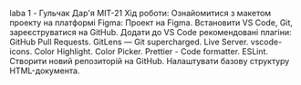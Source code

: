 laba 1 - Гульчак Дар'я МІТ-21
Хід роботи:
Ознайомитися з макетом проекту на платформі Figma: Проект на Figma.
Встановити VS Code, Git, зареєструватися на GitHub.
Додати до VS Code рекомендовані плагіни:
GitHub Pull Requests.
GitLens — Git supercharged.
Live Server.
vscode-icons.
Color Highlight.
Color Picker.
Prettier - Code formatter.
ESLint.
Створити новий репозиторій на GitHub.
Налаштувати базову структуру HTML-документа.
